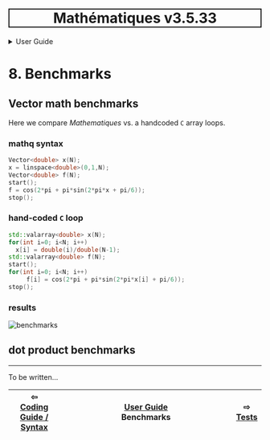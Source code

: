 <h1 style='border: 2px solid; text-align: center'>Mathématiques v3.5.33</h1>

<details>

<summary>User Guide</summary>

# [User Guide](../README.md)<br>
1. [About](../about/README.md)<br>
2. [License](../license/README.md)<br>
3. [Release Notes](../release-notes/README.md)<br>
4. [Installation](../installation/README.md)<br>
5. [Makefile / Using Mathématiques](../using-mathematiques/README.md)<br>
6. [Code Examples](../examples/README.md)<br>
7. [Coding Guide / Syntax](../coding-guide/README.md)<br>
8. _Benchmarks_ <br>
9. [Tests](../test/README.md)<br>
10. [New Feature Plans](../feature-schedule/README.md)<br>
11. [Developer Guide](../developer-guide/README.md)<br>


</details>



# 8. Benchmarks



## Vector math benchmarks 

Here we compare _Mathematiques_ vs. a handcoded `C` array loops.

### mathq syntax 
```C++
Vector<double> x(N);
x = linspace<double>(0,1,N);
Vector<double> f(N);
start();
f = cos(2*pi + pi*sin(2*pi*x + pi/6));
stop();
```

### hand-coded `C` loop 
```C++
std::valarray<double> x(N);
for(int i=0; i<N; i++)
  x[i] = double(i)/double(N-1);
std::valarray<double> f(N);
start();
for(int i=0; i<N; i++)
     f[i] = cos(2*pi + pi*sin(2*pi*x[i] + pi/6));
stop();
```
### results

![benchmarks](../files/benchmark.png)


## dot product benchmarks
---------------------------------------------------------------------------
To be written...


| ⇦ <br />[Coding Guide / Syntax](../coding-guide/README.md)  | [User Guide](../README.md)<br />Benchmarks<br /><img width=1000/> | ⇨ <br />[Tests](../test/README.md)   |
| ------------ | :-------------------------------: | ------------ |

